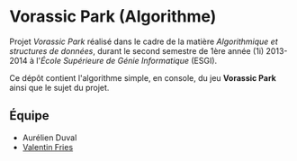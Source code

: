 Vorassic Park (Algorithme)
=============

Projet *Vorassic Park* réalisé dans le cadre de la matière *Algorithmique et structures de données*, durant le second semestre de 1ère année (1i) 2013-2014 à l'*École Supérieure de Génie Informatique* (ESGI).

Ce dépôt contient l'algorithme simple, en console, du jeu **Vorassic Park** ainsi que le sujet du projet.

Équipe
------------
* Aurélien Duval
* [Valentin Fries](http://fries.io)